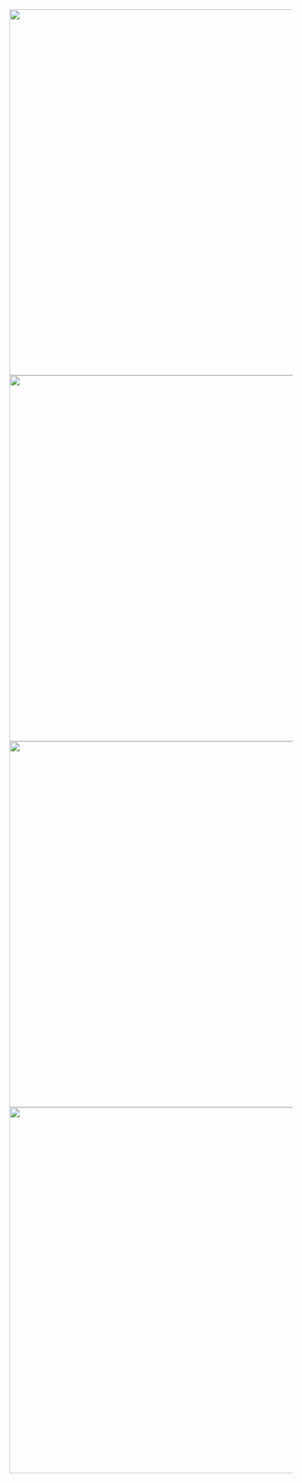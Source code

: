 <img src="https://user-images.githubusercontent.com/121219334/235666455-2e675f36-72db-4706-b07f-ba9aa6754742.jpg" height="650px" >
<img src="https://user-images.githubusercontent.com/121219334/235666500-1e79b1ef-8d04-4ae5-9218-d01fbcbb8a65.jpg" height="650px" >
<img src="https://user-images.githubusercontent.com/121219334/235666530-d50ee63f-6017-4611-9762-731aaabe7a06.jpg" height="650px" >
<img src="" height="650px" >
